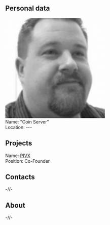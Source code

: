 ## Personal data
![photo](photo/coin_server.png)  
Name: "Coin Server"  
Location: ---  
## Projects 
Name: [PIVX](../projects/pivx.md)  
Position: Co-Founder  
## Contacts
-//-
## About
-//-
